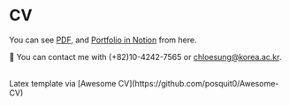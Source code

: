 # CV

You can see [PDF](https://raw.githubusercontent.com/chloesung/CV/master/Youji_s_CV.pdf), and [Portfolio in Notion](https://www.notion.so/Youji-s-Portfolio-13e4ce6b03da4e9cbacb63ae6f75858e) from here.

💬 You can contact me with (+82)10-4242-7565 or chloesung@korea.ac.kr.  

<br>
Latex template via [Awesome CV](https://github.com/posquit0/Awesome-CV) 
